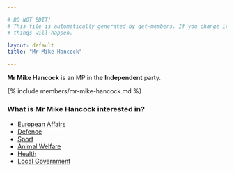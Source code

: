 ```yaml
---

# DO NOT EDIT!
# This file is automatically generated by get-members. If you change it, bad
# things will happen.

layout: default
title: "Mr Mike Hancock"

---
```


**Mr Mike Hancock** is an MP in the **Independent** party.

{% include members/mr-mike-hancock.md %}

### What is Mr Mike Hancock interested in?


* [European Affairs](/interests/european-affairs.html)
* [Defence](/interests/defence.html)
* [Sport](/interests/sport.html)
* [Animal Welfare](/interests/animal-welfare.html)
* [Health](/interests/health.html)
* [Local Government](/interests/local-government.html)
